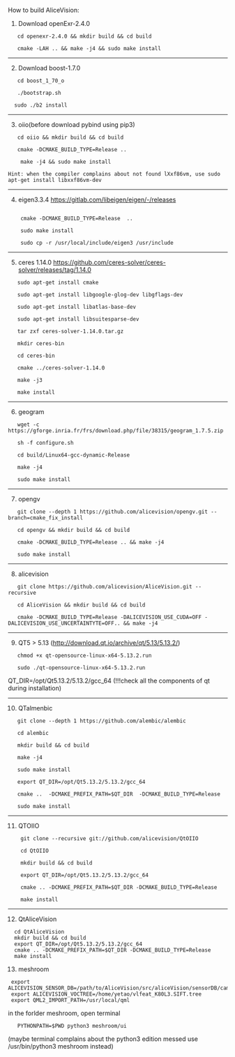 How to build AliceVision:

1. Download openExr-2.4.0
```
   cd openexr-2.4.0 && mkdir build && cd build

   cmake -LAH .. && make -j4 && sudo make install
```
---
2. Download boost-1.7.0
```
   cd boost_1_70_o 
   
   ./bootstrap.sh
   
  sudo ./b2 install
```
---
3. oiio(before download pybind using pip3)
```
   cd oiio && mkdir build && cd build
  
   cmake -DCMAKE_BUILD_TYPE=Release .. 
  
    make -j4 && sudo make install 
```    
    Hint: when the compiler complains about not found lXxf86vm, use sudo apt-get install libxxf86vm-dev
---
4. eigen3.3.4 https://gitlab.com/libeigen/eigen/-/releases

``` cd eigen-3.3.4 && mkdir build && cd build 
 
    cmake -DCMAKE_BUILD_TYPE=Release  .. 
  
    sudo make install
  
    sudo cp -r /usr/local/include/eigen3 /usr/include 
```
---
5. ceres 1.14.0 https://github.com/ceres-solver/ceres-solver/releases/tag/1.14.0
```
   sudo apt-get install cmake
   
   sudo apt-get install libgoogle-glog-dev libgflags-dev
   
   sudo apt-get install libatlas-base-dev
   
   sudo apt-get install libsuitesparse-dev
   
   tar zxf ceres-solver-1.14.0.tar.gz
   
   mkdir ceres-bin
   
   cd ceres-bin
   
   cmake ../ceres-solver-1.14.0
   
   make -j3
   
   make install
```
---
6. geogram 
```
   wget -c https://gforge.inria.fr/frs/download.php/file/38315/geogram_1.7.5.zip   
   
   sh -f configure.sh

   cd build/Linux64-gcc-dynamic-Release 
 
   make -j4

   sudo make install
```
---
7. opengv
```
   git clone --depth 1 https://github.com/alicevision/opengv.git --branch=cmake_fix_install
   
   cd opengv && mkdir build && cd build
   
   cmake -DCMAKE_BUILD_TYPE=Release .. && make -j4
   
   sudo make install
```
---
8. alicevision
```
   git clone https://github.com/alicevision/AliceVision.git --recursive
   
   cd AliceVision && mkdir build && cd build
   
   cmake -DCMAKE_BUILD_TYPE=Release -DALICEVISION_USE_CUDA=OFF -DALICEVISION_USE_UNCERTAINTYTE=OFF.. && make -j4
```
---
9. QT5 > 5.13 (http://download.qt.io/archive/qt/5.13/5.13.2/)
```
   chmod +x qt-opensource-linux-x64-5.13.2.run
   
   sudo ./qt-opensource-linux-x64-5.13.2.run
```   
   QT_DIR=/opt/Qt5.13.2/5.13.2/gcc_64   (!!!check all the components of qt during installation)

---
10. QTalmenbic
```
   git clone --depth 1 https://github.com/alembic/alembic 
   
   cd alembic
   
   mkdir build && cd build
   
   make -j4

   sudo make install

   export QT_DIR=/opt/Qt5.13.2/5.13.2/gcc_64
  
   cmake ..  -DCMAKE_PREFIX_PATH=$QT_DIR  -DCMAKE_BUILD_TYPE=Release
   
   sudo make install
```
---
 11. QTOIIO
```
    git clone --recursive git://github.com/alicevision/QtOIIO
    
    cd QtOIIO
    
    mkdir build && cd build
   
    export QT_DIR=/opt/Qt5.13.2/5.13.2/gcc_64
   
    cmake .. -DCMAKE_PREFIX_PATH=$QT_DIR -DCMAKE_BUILD_TYPE=Release
 
    make install
 ```
 ---
12. QtAliceVision
```git clone --recursive git://github.com/alicevision/QtAliceVision
  cd QtAliceVision
  mkdir build && cd build
  export QT_DIR=/opt/Qt5.13.2/5.13.2/gcc_64
  cmake .. -DCMAKE_PREFIX_PATH=$QT_DIR -DCMAKE_BUILD_TYPE=Release
  make install
```
13. meshroom
```
 export ALICEVISION_SENSOR_DB=/path/to/AliceVision/src/aliceVision/sensorDB/cameraSensors.db
 export ALICEVISION_VOCTREE=/home/yetao/vlfeat_K80L3.SIFT.tree
 export QML2_IMPORT_PATH=/usr/local/qml
```
   in the forlder meshroom, open terminal
 ```export PATH=/home/username/AliceVision/build/Linux-x86_64
    PYTHONPATH=$PWD python3 meshroom/ui
 ```
 (maybe terminal complains about the python3 edition messed use /usr/bin/python3 meshroom instead)

  
  
  
  
  
  
